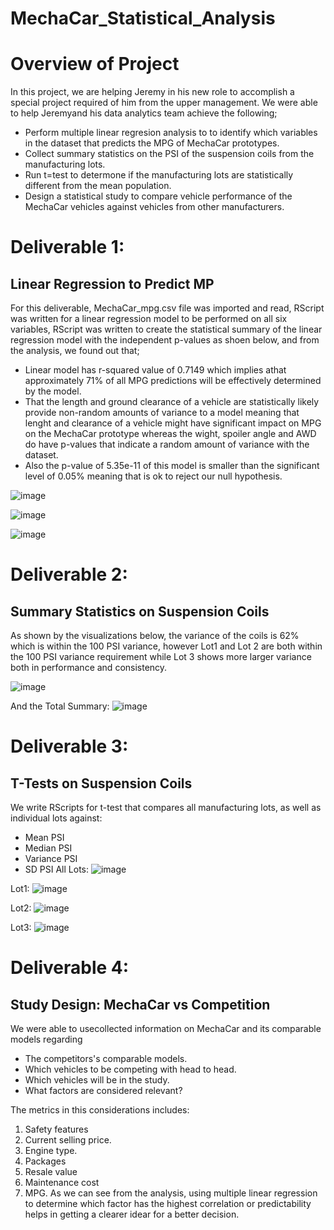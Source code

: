 # MechaCar_Statistical_Analysis
# Overview of Project
In this project, we are helping Jeremy in his new role to accomplish a special project required of him from the upper management. We were able to help Jeremyand his data analytics team achieve the following;
- Perform multiple linear regresion analysis to to identify which variables in the dataset that predicts the MPG of MechaCar prototypes.
- Collect summary statistics on the PSI of the suspension coils from the manufacturing lots.
- Run t=test to determone if the manufacturing lots are statistically different from the mean population.
- Design a statistical study to compare vehicle performance of the MechaCar vehicles against vehicles from other manufacturers.

# Deliverable 1:
## Linear Regression to Predict MP
For this deliverable, MechaCar_mpg.csv file was imported and read, RScript was written for a linear regression model to be performed on all six variables, RScript was written to create the statistical summary of the linear regression model with the independent p-values as shoen below, and from the analysis, we found out that;
- Linear model has r-squared value of 0.7149 which implies athat approximately 71% of all MPG predictions will be effectively determined by the model.
- That the length and ground clearance of a vehicle are statistically likely provide non-random amounts of variance to a model meaning that lenght and clearance of a vehicle might have significant impact on MPG on the MechaCar prototype whereas the wight, spoiler angle and AWD do have p-values that indicate a random amount of variance with the dataset.
- Also the p-value of 5.35e-11 of this model is smaller than the significant level of 0.05% meaning that is ok to reject our null hypothesis.

![image](https://user-images.githubusercontent.com/34757498/148311859-9deca978-9853-4ca4-93f7-f5f9d96647d4.png)

![image](https://user-images.githubusercontent.com/34757498/148311947-965bf8d0-9ff4-47c7-9997-8390b6543b84.png)

![image](https://user-images.githubusercontent.com/34757498/148312050-7eeec867-deb9-4cd6-852d-8752c8bfe894.png)

# Deliverable 2:
## Summary Statistics on Suspension Coils
As shown by the visualizations below, the variance of the coils is 62% which is within the 100 PSI variance, however Lot1 and Lot 2 are both within the 100 PSI variance requirement while Lot 3 shows more larger variance both in performance and consistency.

![image](https://user-images.githubusercontent.com/34757498/148337010-8c503483-8530-49b2-a913-3a14c42ba944.png)

And the Total Summary:
![image](https://user-images.githubusercontent.com/34757498/148337142-9741e70a-44b0-43f8-8231-0b115451e8e7.png)

# Deliverable 3:
## T-Tests on Suspension Coils
We write RScripts for t-test that compares all manufacturing lots, as well as individual lots against:
- Mean PSI
- Median PSI
- Variance PSI
- SD PSI
All Lots:
![image](https://user-images.githubusercontent.com/34757498/148337829-506de61f-1868-4874-af9c-a60e8961349f.png)

Lot1:
![image](https://user-images.githubusercontent.com/34757498/148337998-5444bcae-8245-4a14-a60b-0fc3cac3b532.png)

Lot2:
![image](https://user-images.githubusercontent.com/34757498/148338087-44c3f69b-d77b-4ef4-85ff-5721958f7c27.png)

Lot3:
![image](https://user-images.githubusercontent.com/34757498/148338209-2500f33f-1624-4c94-b615-21a7df247899.png)

# Deliverable 4:
## Study Design: MechaCar vs Competition
We were able to usecollected information on MechaCar and its comparable models regarding
- The competitors's comparable models.
- Which vehicles to be competing with head to head.
- Which vehicles will be in the study.
- What factors are considered relevant?

The metrics in this considerations includes:
1. Safety features
2. Current selling price.
3. Engine type.
4. Packages
5. Resale value
6. Maintenance cost
7. MPG.
As we can see from the analysis, using multiple linear regression to determine which factor has the highest correlation or predictability helps in getting a clearer idear for a better decision.
